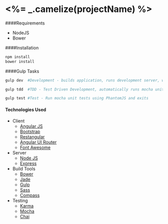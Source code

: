 <%= _.camelize(projectName) %>
=============================

####Requirements
* NodeJS
* Bower

####Installation
```bash
npm install
bower install
```

####Gulp Tasks
```bash
gulp dev  #Development - builds application, runs development server, watches for changes, runs tdd server

gulp tdd  #TDD - Test Driven Development, automatically runs mocha units tests as you edit files.

gulp test #Test - Run mocha unit tests using PhantomJS and exits

```
#### Technologies Used
* Client
  * [Angular JS](https://angularjs.org/)
  * [Bootstrap](http://getbootstrap.com/)
  * [Restangular](https://github.com/mgonto/restangular)
  * [Angular UI Router](https://github.com/angular-ui/ui-router)
  * [Font Awesome](http://fortawesome.github.io/Font-Awesome/)
* Server
  * [Node JS](http://nodejs.org/)
  * [Express](http://expressjs.com/)
* Build Tools
  * [Bower](http://bower.io/)
  * [Jade](http://jade-lang.com/)
  * [Gulp](gulpjs.com)
  * [Sass](http://sass-lang.com/)
  * [Compass](http://compass-style.org/)
* Testing
  * [Karma](https://github.com/karma-runner/karma)
  * [Mocha](http://visionmedia.github.io/mocha/)
  * [Chai](http://chaijs.com/)